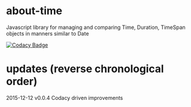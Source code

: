 # about-time
Javascript  library for managing and comparing Time, Duration, TimeSpan objects in manners similar to Date

[![Codacy Badge](https://api.codacy.com/project/badge/grade/44679d69e6a749d29cb67c75b2212951)](https://www.codacy.com/app/syblackwell/about-time)

# updates (reverse chronological order)

2015-12-12 v0.0.4 Codacy driven improvements


